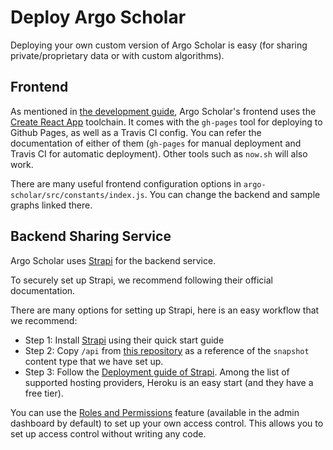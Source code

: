 # Deploy Argo Scholar

Deploying your own custom version of Argo Scholar is easy (for sharing private/proprietary data or with custom algorithms).

## Frontend

As mentioned in [the development guide](development.md), Argo Scholar's frontend uses the [Create React App](https://github.com/facebook/create-react-app) toolchain. It comes with the `gh-pages` tool for deploying to Github Pages, as well as a Travis CI config. You can refer the documentation of either of them (`gh-pages` for manual deployment and Travis CI for automatic deployment). Other tools such as `now.sh` will also work.

There are many useful frontend configuration options in `argo-scholar/src/constants/index.js`. You can change the backend and sample graphs linked there.

## Backend Sharing Service

Argo Scholar uses [Strapi](https://strapi.io/) for the backend service.

To securely set up Strapi, we recommend following their official documentation.

There are many options for setting up Strapi, here is an easy workflow that we recommend:

- Step 1: Install [Strapi](https://strapi.io/) using their quick start guide
- Step 2: Copy `/api` from [this repository](https://github.com/poloclub/argo-graph-share) as a reference of the `snapshot` content type that we have set up.
- Step 3: Follow the [Deployment guide of Strapi](https://strapi.io/documentation/v3.x/getting-started/deployment.html). Among the list of supported hosting providers, Heroku is an easy start (and they have a free tier).

You can use the [Roles and Permissions](https://strapi.io/documentation/v3.x/plugins/users-permissions.html) feature (available in the admin dashboard by default) to set up your own access control. This allows you to set up access control without writing any code.